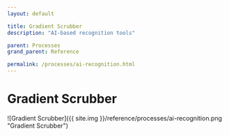 ```yaml
---
layout: default

title: Gradient Scrubber
description: "AI-based recognition tools"

parent: Processes
grand_parent: Reference

permalink: /processes/ai-recognition.html
---
```

# Gradient Scrubber

![Gradient Scrubber]({{ site.img }}/reference/processes/ai-recognition.png "Gradient Scrubber") 
